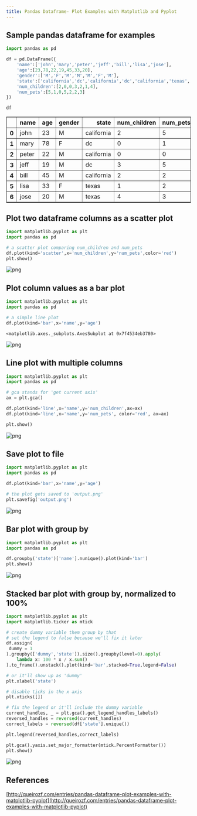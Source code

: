```yaml
---
title: Pandas Dataframe- Plot Examples with Matplotlib and Pyplot
---
```





## Sample pandas dataframe for examples


```py
import pandas as pd

df = pd.DataFrame({
    'name':['john','mary','peter','jeff','bill','lisa','jose'],
    'age':[23,78,22,19,45,33,20],
    'gender':['M','F','M','M','M','F','M'],
    'state':['california','dc','california','dc','california','texas','texas'],
    'num_children':[2,0,0,3,2,1,4],
    'num_pets':[5,1,0,5,2,2,3]
})

df
```




<div>
<style scoped>
    .dataframe tbody tr th:only-of-type {
        vertical-align: middle;
    }

    .dataframe tbody tr th {
        vertical-align: top;
    }

    .dataframe thead th {
        text-align: right;
    }
</style>
<table border="1" class="dataframe">
  <thead>
    <tr style="text-align: right;">
      <th></th>
      <th>name</th>
      <th>age</th>
      <th>gender</th>
      <th>state</th>
      <th>num_children</th>
      <th>num_pets</th>
    </tr>
  </thead>
  <tbody>
    <tr>
      <th>0</th>
      <td>john</td>
      <td>23</td>
      <td>M</td>
      <td>california</td>
      <td>2</td>
      <td>5</td>
    </tr>
    <tr>
      <th>1</th>
      <td>mary</td>
      <td>78</td>
      <td>F</td>
      <td>dc</td>
      <td>0</td>
      <td>1</td>
    </tr>
    <tr>
      <th>2</th>
      <td>peter</td>
      <td>22</td>
      <td>M</td>
      <td>california</td>
      <td>0</td>
      <td>0</td>
    </tr>
    <tr>
      <th>3</th>
      <td>jeff</td>
      <td>19</td>
      <td>M</td>
      <td>dc</td>
      <td>3</td>
      <td>5</td>
    </tr>
    <tr>
      <th>4</th>
      <td>bill</td>
      <td>45</td>
      <td>M</td>
      <td>california</td>
      <td>2</td>
      <td>2</td>
    </tr>
    <tr>
      <th>5</th>
      <td>lisa</td>
      <td>33</td>
      <td>F</td>
      <td>texas</td>
      <td>1</td>
      <td>2</td>
    </tr>
    <tr>
      <th>6</th>
      <td>jose</td>
      <td>20</td>
      <td>M</td>
      <td>texas</td>
      <td>4</td>
      <td>3</td>
    </tr>
  </tbody>
</table>
</div>



## Plot two dataframe columns as a scatter plot


```py
import matplotlib.pyplot as plt
import pandas as pd

# a scatter plot comparing num_children and num_pets
df.plot(kind='scatter',x='num_children',y='num_pets',color='red')
plt.show()
```


![png](assets/Pandas_and_matplotlib_4_0.png)


## Plot column values as a bar plot


```py
import matplotlib.pyplot as plt
import pandas as pd

# a simple line plot
df.plot(kind='bar',x='name',y='age')
```




    <matplotlib.axes._subplots.AxesSubplot at 0x7f4534eb3780>




![png](assets/Pandas_and_matplotlib_6_1.png)


## Line plot with multiple columns


```py
import matplotlib.pyplot as plt
import pandas as pd

# gca stands for 'get current axis'
ax = plt.gca()

df.plot(kind='line',x='name',y='num_children',ax=ax)
df.plot(kind='line',x='name',y='num_pets', color='red', ax=ax)

plt.show()
```


![png](assets/Pandas_and_matplotlib_8_0.png)


## Save plot to file


```py
import matplotlib.pyplot as plt
import pandas as pd

df.plot(kind='bar',x='name',y='age')

# the plot gets saved to 'output.png'
plt.savefig('output.png')
```


![png](assets/Pandas_and_matplotlib_10_0.png)


## Bar plot with group by


```py
import matplotlib.pyplot as plt
import pandas as pd

df.groupby('state')['name'].nunique().plot(kind='bar')
plt.show()
```


![png](assets/Pandas_and_matplotlib_12_0.png)


## Stacked bar plot with group by, normalized to 100%


```py
import matplotlib.pyplot as plt
import matplotlib.ticker as mtick

# create dummy variable them group by that
# set the legend to false because we'll fix it later
df.assign(
 dummy = 1   
).groupby(['dummy','state']).size().groupby(level=0).apply(
    lambda x: 100 * x / x.sum()
).to_frame().unstack().plot(kind='bar',stacked=True,legend=False)

# or it'll show up as 'dummy' 
plt.xlabel('state')

# disable ticks in the x axis
plt.xticks([])

# fix the legend or it'll include the dummy variable
current_handles, _ = plt.gca().get_legend_handles_labels()
reversed_handles = reversed(current_handles)
correct_labels = reversed(df['state'].unique())

plt.legend(reversed_handles,correct_labels)

plt.gca().yaxis.set_major_formatter(mtick.PercentFormatter())
plt.show()
```


![png](assets/Pandas_and_matplotlib_14_0.png)


## References

[http://queirozf.com/entries/pandas-dataframe-plot-examples-with-matplotlib-pyplot](http://queirozf.com/entries/pandas-dataframe-plot-examples-with-matplotlib-pyplot)
